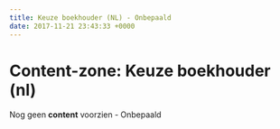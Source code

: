 ```yaml
---
title: Keuze boekhouder (NL) - Onbepaald
date: 2017-11-21 23:43:33 +0000
---
```

# Content-zone: Keuze boekhouder (nl)

Nog geen **content** voorzien - Onbepaald
